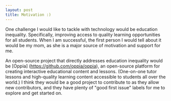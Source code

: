 ```yaml
---
layout: post
title: Motivation :)
---
```


One challenge I would like to tackle with technology would be education inequality. Specifically, improving access to quality learning opportunities for all students. When I am successful, the first person I would tell about it would be my mom, as she is a major source of motivation and support for me. 

An open-source project that directly addresses education inequality would be [Oppia] (https://github.com/oppia/oppia), an open-source platform for creating interactive educational content and lessons. (One-on-one tutor lessons and high-quality learning content accessible to students all over the world.) I think they would be a good project to contribute to as they allow new contributors, and they have plenty of "good first issue" labels for me to explore and get started on. 
